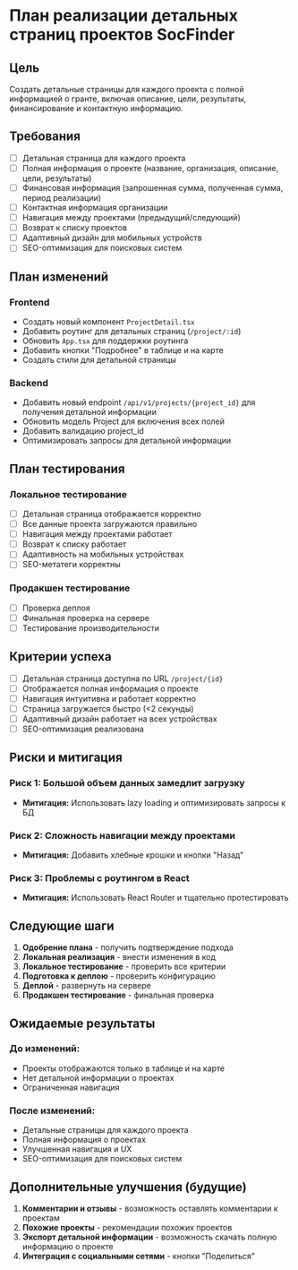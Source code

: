 # План реализации детальных страниц проектов SocFinder

## Цель
Создать детальные страницы для каждого проекта с полной информацией о гранте, включая описание, цели, результаты, финансирование и контактную информацию.

## Требования
- [ ] Детальная страница для каждого проекта
- [ ] Полная информация о проекте (название, организация, описание, цели, результаты)
- [ ] Финансовая информация (запрошенная сумма, полученная сумма, период реализации)
- [ ] Контактная информация организации
- [ ] Навигация между проектами (предыдущий/следующий)
- [ ] Возврат к списку проектов
- [ ] Адаптивный дизайн для мобильных устройств
- [ ] SEO-оптимизация для поисковых систем

## План изменений

### Frontend
- Создать новый компонент `ProjectDetail.tsx`
- Добавить роутинг для детальных страниц (`/project/:id`)
- Обновить `App.tsx` для поддержки роутинга
- Добавить кнопки "Подробнее" в таблице и на карте
- Создать стили для детальной страницы

### Backend
- Добавить новый endpoint `/api/v1/projects/{project_id}` для получения детальной информации
- Обновить модель Project для включения всех полей
- Добавить валидацию project_id
- Оптимизировать запросы для детальной информации

## План тестирования

### Локальное тестирование
- [ ] Детальная страница отображается корректно
- [ ] Все данные проекта загружаются правильно
- [ ] Навигация между проектами работает
- [ ] Возврат к списку работает
- [ ] Адаптивность на мобильных устройствах
- [ ] SEO-метатеги корректны

### Продакшен тестирование
- [ ] Проверка деплоя
- [ ] Финальная проверка на сервере
- [ ] Тестирование производительности

## Критерии успеха
- [ ] Детальная страница доступна по URL `/project/{id}`
- [ ] Отображается полная информация о проекте
- [ ] Навигация интуитивна и работает корректно
- [ ] Страница загружается быстро (<2 секунды)
- [ ] Адаптивный дизайн работает на всех устройствах
- [ ] SEO-оптимизация реализована

## Риски и митигация

### Риск 1: Большой объем данных замедлит загрузку
- **Митигация:** Использовать lazy loading и оптимизировать запросы к БД

### Риск 2: Сложность навигации между проектами
- **Митигация:** Добавить хлебные крошки и кнопки "Назад"

### Риск 3: Проблемы с роутингом в React
- **Митигация:** Использовать React Router и тщательно протестировать

## Следующие шаги
1. **Одобрение плана** - получить подтверждение подхода
2. **Локальная реализация** - внести изменения в код
3. **Локальное тестирование** - проверить все критерии
4. **Подготовка к деплою** - проверить конфигурацию
5. **Деплой** - развернуть на сервере
6. **Продакшен тестирование** - финальная проверка

## Ожидаемые результаты

### До изменений:
- Проекты отображаются только в таблице и на карте
- Нет детальной информации о проектах
- Ограниченная навигация

### После изменений:
- Детальные страницы для каждого проекта
- Полная информация о проектах
- Улучшенная навигация и UX
- SEO-оптимизация для поисковых систем

## Дополнительные улучшения (будущие)
1. **Комментарии и отзывы** - возможность оставлять комментарии к проектам
2. **Похожие проекты** - рекомендации похожих проектов
3. **Экспорт детальной информации** - возможность скачать полную информацию о проекте
4. **Интеграция с социальными сетями** - кнопки "Поделиться"
